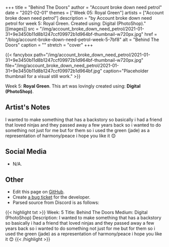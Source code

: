 +++
title =       "Behind The Doors"
author =      "Account broke down need petrol"
date =        "2021-02-01"
themes =      ["Week 05: Royal Green"]
artists =     ["Account broke down need petrol"]
description = "by Account broke down need petrol for week 5: Royal Green. Created using: Digital (PhotoShop)."
[[images]]
      src = "/img/account_broke_down_need_petrol/2021-01-31+9e3450b11d8b1247ccf09972b1d964bf-thumbnail-w720px.jpg"
      href = "/blog/account-broke-down-need-petrol-week-5-7bf8"
      alt = "Behind The Doors"
      caption = ""
      stretch = "cover"
+++

{{< fancybox path="/img/account_broke_down_need_petrol/2021-01-31+9e3450b11d8b1247ccf09972b1d964bf-thumbnail-w720px.jpg" file="/img/account_broke_down_need_petrol/2021-01-31+9e3450b11d8b1247ccf09972b1d964bf.jpg" caption="Placeholder thumbnail for a visual still work." >}}


Week 5: **Royal Green**. This art was lovingly created using: **Digital (PhotoShop)**.

## Artist's Notes

I wanted to make something that has a backstory so basically i had a friend that loved ninjas and they passed away a few years back so i wanted to do something not just for me but for them so i used the green (jade) as a representation of harmony/peace i hope you like it 😊

## Social Media

- N/A.

## Other

- Edit this page on [GitHub](https://github.com/teaminkling/web-refresh/edit/main/content/blog/account-broke-down-need-petrol-week-5-7bf8.md).
- Create [a bug ticket](https://github.com/teaminkling/web-refresh/issues/new?assignees=&labels=bug&template=problem-report.md&title=) for the developer.
- Parsed source from Discord is as follows:

{{< highlight txt >}}
Week: 5
Title: Behind The Doors
Medium: Digital (PhotoShop)
Description: I wanted to make something that has a backstory so basically i had a friend that loved ninjas and they passed away a few years back so i wanted to do something not just for me but for them so i used the green (jade) as a representation of harmony/peace i hope you like it 😊
{{< /highlight >}}